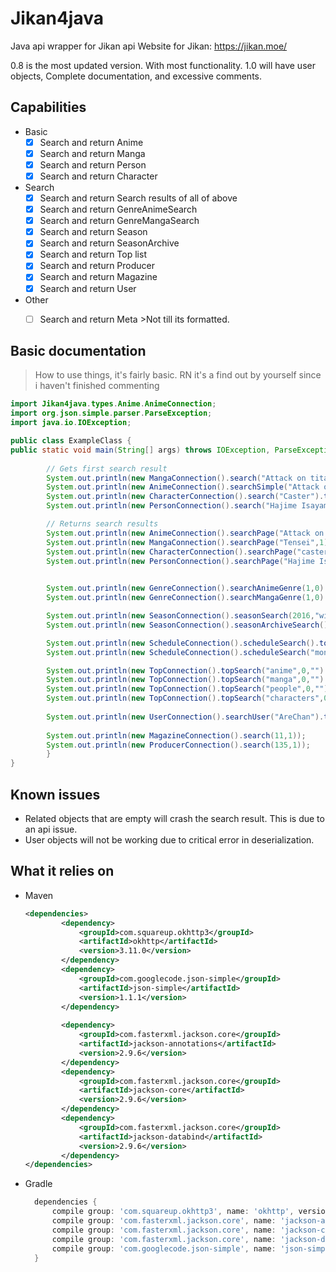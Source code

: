 # Jikan4java
Java api wrapper for Jikan api
Website for Jikan: https://jikan.moe/

0.8 is the most updated version. With most functionality. 1.0 will have user objects, Complete documentation, and excessive comments.

## Capabilities
- Basic
  - [X] Search and return Anime
  - [X] Search and return Manga
  - [X] Search and return Person
  - [X] Search and return Character
- Search
  - [X] Search and return Search results of all of above
  - [X] Search and return GenreAnimeSearch
  - [X] Search and return GenreMangaSearch
  - [X] Search and return Season
  - [X] Search and return SeasonArchive
  - [X] Search and return Top list
  - [X] Search and return Producer
  - [X] Search and return Magazine
  - [X] Search and return User
- Other 
  - [ ] Search and return Meta >Not till its formatted.


## Basic documentation

>How to use things, it's fairly basic. RN it's a find out by yourself since i haven't finished commenting
```java
import Jikan4java.types.Anime.AnimeConnection;
import org.json.simple.parser.ParseException;
import java.io.IOException;

public class ExampleClass {
public static void main(String[] args) throws IOException, ParseException {
    
        // Gets first search result
        System.out.println(new MangaConnection().search("Attack on titan").toString());
        System.out.println(new AnimeConnection().searchSimple("Attack on titan").toString());
        System.out.println(new CharacterConnection().search("Caster").toString());
        System.out.println(new PersonConnection().search("Hajime Isayama").toString());

        // Returns search results
        System.out.println(new AnimeConnection().searchPage("Attack on titan",1).toString());
        System.out.println(new MangaConnection().searchPage("Tensei",1));
        System.out.println(new CharacterConnection().searchPage("caster",1));
        System.out.println(new PersonConnection().searchPage("Hajime Isayama", 1));

        
        System.out.println(new GenreConnection().searchAnimeGenre(1,0).toString());
        System.out.println(new GenreConnection().searchMangaGenre(1,0).toString());

        System.out.println(new SeasonConnection().seasonSearch(2016,"winter").toString());
        System.out.println(new SeasonConnection().seasonArchiveSearch().toString());

        System.out.println(new ScheduleConnection().scheduleSearch().toString());
        System.out.println(new ScheduleConnection().scheduleSearch("monday").toString()); //`monday` can be replaced with any other day or unknown / other

        System.out.println(new TopConnection().topSearch("anime",0,"").toString());
        System.out.println(new TopConnection().topSearch("manga",0,"").toString());
        System.out.println(new TopConnection().topSearch("people",0,"").toString());
        System.out.println(new TopConnection().topSearch("characters",0,"").toString());
        
        System.out.println(new UserConnection().searchUser("AreChan").toString()); 
        
        System.out.println(new MagazineConnection().search(11,1));
        System.out.println(new ProducerConnection().search(135,1));
        }
}
```
## Known issues
- Related objects that are empty will crash the search result. This is due to an api issue. 
- User objects will not be working due to critical error in deserialization.
## What it relies on 
- Maven
    ```xml
    <dependencies>
            <dependency>
                <groupId>com.squareup.okhttp3</groupId>
                <artifactId>okhttp</artifactId>
                <version>3.11.0</version>
            </dependency>
            <dependency>
                <groupId>com.googlecode.json-simple</groupId>
                <artifactId>json-simple</artifactId>
                <version>1.1.1</version>
            </dependency>
          
            <dependency>
                <groupId>com.fasterxml.jackson.core</groupId>
                <artifactId>jackson-annotations</artifactId>
                <version>2.9.6</version>
            </dependency>
            <dependency>
                <groupId>com.fasterxml.jackson.core</groupId>
                <artifactId>jackson-core</artifactId>
                <version>2.9.6</version>
            </dependency>
            <dependency>
                <groupId>com.fasterxml.jackson.core</groupId>
                <artifactId>jackson-databind</artifactId>
                <version>2.9.6</version>
            </dependency>
    </dependencies>
    ```
- Gradle
    ```groovy
      dependencies {
          compile group: 'com.squareup.okhttp3', name: 'okhttp', version:'3.11.0'
          compile group: 'com.fasterxml.jackson.core', name: 'jackson-annotations', version:'2.9.7'
          compile group: 'com.fasterxml.jackson.core', name: 'jackson-core', version:'2.9.7'
          compile group: 'com.fasterxml.jackson.core', name: 'jackson-databind', version:'2.9.7'
          compile group: 'com.googlecode.json-simple', name: 'json-simple', version:'1.1.1'
      }
    ```
